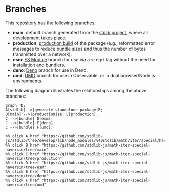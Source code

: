<!--

@license Apache-2.0

Copyright (c) 2022 The Stdlib Authors.

Licensed under the Apache License, Version 2.0 (the "License");
you may not use this file except in compliance with the License.
You may obtain a copy of the License at

    http://www.apache.org/licenses/LICENSE-2.0

Unless required by applicable law or agreed to in writing, software
distributed under the License is distributed on an "AS IS" BASIS,
WITHOUT WARRANTIES OR CONDITIONS OF ANY KIND, either express or implied.
See the License for the specific language governing permissions and
limitations under the License.

-->

# Branches

This repository has the following branches:

-   **main**: default branch generated from the [stdlib project][stdlib-url], where all development takes place.
-   **production**: [production build][production-url] of the package (e.g., reformatted error messages to reduce bundle sizes and thus the number of bytes transmitted over a network).
-   **esm**: [ES Module][esm-url] branch for use via a `script` tag without the need for installation and bundlers.
-   **deno**: [Deno][deno-url] branch for use in Deno.
-   **umd**: [UMD][umd-url] branch for use in Observable, or in dual browser/Node.js environments.

The following diagram illustrates the relationships among the above branches:

```mermaid
graph TD;
A[stdlib]-->|generate standalone package|B;
B[main] -->|productionize| C[production];
C -->|bundle| D[esm];
C -->|bundle| E[deno];
C -->|bundle| F[umd];

%% click A href "https://github.com/stdlib-js/stdlib/tree/develop/lib/node_modules/%40stdlib/math/iter/special/haversin"
%% click B href "https://github.com/stdlib-js/math-iter-special-haversin/tree/main"
%% click C href "https://github.com/stdlib-js/math-iter-special-haversin/tree/production"
%% click D href "https://github.com/stdlib-js/math-iter-special-haversin/tree/esm"
%% click E href "https://github.com/stdlib-js/math-iter-special-haversin/tree/deno"
%% click F href "https://github.com/stdlib-js/math-iter-special-haversin/tree/umd"
```

[stdlib-url]: https://github.com/stdlib-js/stdlib/tree/develop/lib/node_modules/%40stdlib/math/iter/special/haversin
[production-url]: https://github.com/stdlib-js/math-iter-special-haversin/tree/production
[deno-url]: https://github.com/stdlib-js/math-iter-special-haversin/tree/deno
[umd-url]: https://github.com/stdlib-js/math-iter-special-haversin/tree/umd
[esm-url]: https://github.com/stdlib-js/math-iter-special-haversin/tree/esm